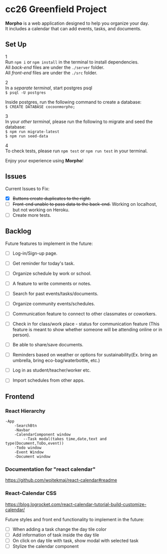 # cc26 Greenfield Project

**Morpho** is a web application designed to help you organize your day.  
It includes a calendar that can add events, tasks, and documents.

## Set Up

1  
Run `npm i` or `npm install` in the terminal to install dependencies.  
All _back-end_ files are under the `./server` folder.  
All _front-end_ files are under the `./src` folder.

2  
In a _separate terminal_, start postgres psql  
`$ psql -U postgres`

Inside postgres, run the following command to create a database:  
`$ CREATE DATABASE cocoonmorpho;`

3  
In your _other terminal_, please run the following to migrate and seed the database:  
`$ npm run migrate-latest`  
`$ npm run seed-data`

4  
To check tests, please run `npm test` or `npm run test` in your terminal.

Enjoy your experience using **Morpho**!

## Issues

Current Issues to Fix:

- [x] ~~Buttons create duplicates to the right.~~
- [ ] ~~Front-end unable to pass data to the back-end.~~ Working on localhost, but not working on Heroku.
- [ ] Create more tests.

## Backlog

Future features to implement in the future:

- [ ] Log-in/Sign-up page.
- [ ] Get reminder for today's task.
- [ ] Organize schedule by work or school.
- [ ] A feature to write comments or notes.
- [ ] Search for past events/tasks/documents.
- [ ] Organize community events/schedules.
- [ ] Communication feature to connect to other classmates or coworkers.
- [ ] Check in for class/work place - status for communication feature (This feature is meant to show whether someone will be attending online or in person).
- [ ] Be able to share/save documents.
- [ ] Reminders based on weather or options for sustainability(Ex. bring an umbrella, bring eco-bag/waterbottle, etc.)
- [ ] Log in as student/teacher/worker etc.
- [ ] Import schedules from other apps.


## Frontend 

### React Hierarchy
    -App
        -SearchBtn
        -Navbar
        -CalendarComponent window
            --Task modal(takes time,date,text and type(Document,ToDo,event))
        -Todo window
        -Event Window
        -Document window

### Documentation for "react calendar"

https://github.com/wojtekmaj/react-calendar#readme

### React-Calendar CSS

https://blog.logrocket.com/react-calendar-tutorial-build-customize-calendar/

Future styles and front end functionality to implement in the future:

- [ ] When adding a task change the day tile color
- [ ] Add information of task inside the day tile
- [ ] On click on day tile with task, show modal with selected task
- [ ] Stylize the calendar component